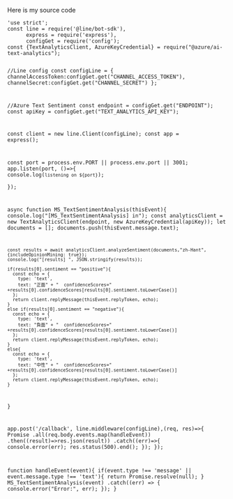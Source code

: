 <p>Here is my source code</p>
<pre><code>'use strict';
const line = require('@line/bot-sdk'),
      express = require('express'),
      configGet = require('config');
const {TextAnalyticsClient, AzureKeyCredential} = require("@azure/ai-text-analytics");

//Line config
const configLine = {
  channelAccessToken:configGet.get("CHANNEL_ACCESS_TOKEN"),
  channelSecret:configGet.get("CHANNEL_SECRET")
};

//Azure Text Sentiment
const endpoint = configGet.get("ENDPOINT");
const apiKey = configGet.get("TEXT_ANALYTICS_API_KEY");

const client = new line.Client(configLine);
const app = express();

const port = process.env.PORT || process.env.port || 3001;
app.listen(port, ()=>{
  console.log(`listening on ${port}`);   
});

async function MS_TextSentimentAnalysis(thisEvent){
    console.log("[MS_TextSentimentAnalysis] in");
    const analyticsClient = new TextAnalyticsClient(endpoint, new AzureKeyCredential(apiKey));
    let documents = [];
    documents.push(thisEvent.message.text);
  
    const results = await analyticsClient.analyzeSentiment(documents,"zh-Hant",{includeOpinionMining: true});
    console.log("[results] ", JSON.stringify(results));

    if(results[0].sentiment == "positive"){
      const echo = {
        type: 'text',
        text: "正面" + "  confidenceScores=" +results[0].confidenceScores[results[0].sentiment.toLowerCase()]
      };
      return client.replyMessage(thisEvent.replyToken, echo);
    }
    else if(results[0].sentiment == "negative"){
      const echo = {
        type: 'text',
        text: "負面" + "  confidenceScores=" +results[0].confidenceScores[results[0].sentiment.toLowerCase()]
      };
      return client.replyMessage(thisEvent.replyToken, echo);
    }
    else{
      const echo = {
        type: 'text',
        text: "中性" + "  confidenceScores=" +results[0].confidenceScores[results[0].sentiment.toLowerCase()]
      };
      return client.replyMessage(thisEvent.replyToken, echo);
    }
}

app.post('/callback', line.middleware(configLine),(req, res)=>{
  Promise
    .all(req.body.events.map(handleEvent))
    .then((result)=>res.json(result))
    .catch((err)=>{
      console.error(err);
      res.status(500).end();
    });
});

function handleEvent(event){
  if(event.type !== 'message' || event.message.type !== 'text'){
    return Promise.resolve(null);
  }
  MS_TextSentimentAnalysis(event)
    .catch((err) => {
      console.error("Error:", err);
    }); 
}
</code></pre>

